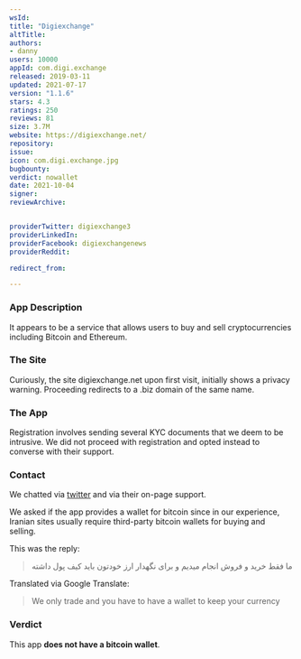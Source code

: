```yaml
---
wsId: 
title: "Digiexchange"
altTitle: 
authors:
- danny
users: 10000
appId: com.digi.exchange
released: 2019-03-11
updated: 2021-07-17
version: "1.1.6"
stars: 4.3
ratings: 250
reviews: 81
size: 3.7M
website: https://digiexchange.net/
repository: 
issue: 
icon: com.digi.exchange.jpg
bugbounty: 
verdict: nowallet
date: 2021-10-04
signer: 
reviewArchive:


providerTwitter: digiexchange3
providerLinkedIn: 
providerFacebook: digiexchangenews
providerReddit: 

redirect_from:

---
```



### App Description

It appears to be a service that allows users to buy and sell cryptocurrencies including Bitcoin and Ethereum.

### The Site

Curiously, the site digiexchange.net upon first visit, initially shows a privacy warning. Proceeding redirects to a .biz domain of the same name.

### The App

Registration involves sending several KYC documents that we deem to be intrusive. We did not proceed with registration and opted instead to converse with their support. 

### Contact

We chatted via [twitter](https://twitter.com/dannybuntu/status/1442779355034181635) and via their on-page support.

We asked if the app provides a wallet for bitcoin since in our experience, Iranian sites usually require third-party bitcoin wallets for buying and selling. 

This was the reply:

> ما فقط خرید و فروش انجام میدیم و برای نگهدار ارز خودتون باید کیف پول داشته 

Translated via Google Translate:

> We only trade and you have to have a wallet to keep your currency

### Verdict

This app **does not have a bitcoin wallet**.


